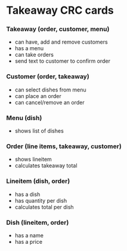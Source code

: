 # Takeaway CRC cards

### Takeaway (order, customer, menu)
* can have, add and remove customers
* has a menu
* can take orders
* send text to customer to confirm order

### Customer (order, takeaway)
* can select dishes from menu
* can place an order
* can cancel/remove an order

### Menu (dish)
* shows list of dishes

### Order (line items, takeaway, customer)
* shows lineitem
* calculates takeaway total

### Lineitem (dish, order)
* has a dish
* has quantity per dish
* calculates total per dish

### Dish (lineitem, order)
* has a name
* has a price


